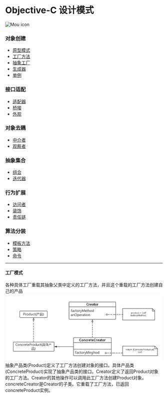 # Objective-C 设计模式
![Mou icon](http://a1.jikexueyuan.com/home/201601/29/7c2e/56ab1968879d8.jpg)
### 对象创建
* [原型模式]()
* [工厂方法](https://github.com/birneysky/DesignPatters/blob/master/README.md#工厂模式)
* [抽象工厂]()
* [生成器]()	
* [单例]()

### 接口适配
* [适配器]()
* [桥接]()
* [外观]()

### 对象去耦
* [中介者]()
* [观察者]()

### 抽象集合
* [组合]()
* [迭代器]()

### 行为扩展
* [访问者]()
* [装饰]()
* [责任链]()

### 算法分装
* [模板方法]()
* [策略]()
* [命令]()


---

#### 工厂模式

各种具体工厂重载其抽象父类中定义的工厂方法，并且这个重载的工厂方法创建自己的产品
 ![](Factory.png)
 抽象产品类(Product)定义了工厂方法创建对象的接口。具体产品类(ConcreteProduct)实现了抽象产品类的接口。Creator定义了返回Product对象的工厂方法。Creator的其他操作可以调用此工厂方法创建Product对象。concreteCreator是Creator的子类。它重载了工厂方法，已返回concreteProduct实例。
 

